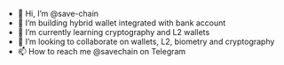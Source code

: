 - 👋 Hi, I’m @save-chain
- 👀 I’m building hybrid wallet integrated with bank account
- 🌱 I’m currently learning cryptography and L2 wallets
- 💞️ I’m looking to collaborate on wallets, L2, biometry and cryptography
- 📫 How to reach me @savechain on Telegram 

<!---
save-chain/save-chain is a ✨ special ✨ repository because its `README.md` (this file) appears on your GitHub profile.
You can click the Preview link to take a look at your changes.
--->
